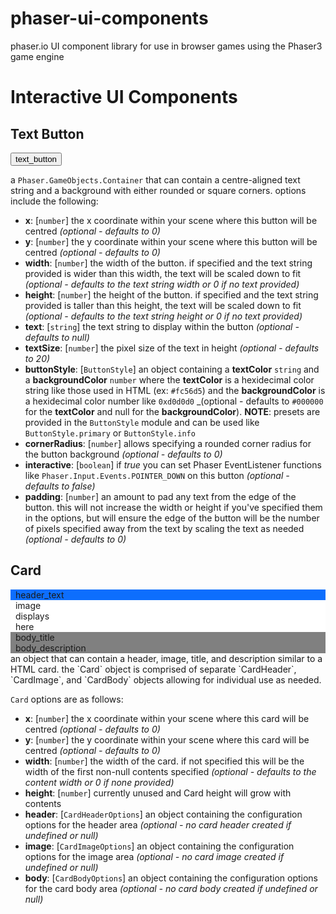 # phaser-ui-components
phaser.io UI component library for use in browser games using the Phaser3 game engine

# Interactive UI Components

## Text Button
<button>text_button</button> 

a `Phaser.GameObjects.Container` that can contain a centre-aligned text string and a background with either rounded or square corners. options include the following:
- **x**: [`number`] the x coordinate within your scene where this button will be centred _(optional - defaults to 0)_
- **y**: [`number`] the y coordinate within your scene where this button will be centred _(optional - defaults to 0)_
- **width**: [`number`] the width of the button. if specified and the text string provided is wider than this width, the text will be scaled down to fit _(optional - defaults to the text string width or 0 if no text provided)_
- **height**: [`number`] the height of the button. if specified and the text string provided is taller than this height, the text will be scaled down to fit _(optional - defaults to the text string height or 0 if no text provided)_
- **text**: [`string`] the text string to display within the button _(optional - defaults to null)_
- **textSize**: [`number`] the pixel size of the text in height _(optional - defaults to 20)_
- **buttonStyle**: [`ButtonStyle`] an object containing a **textColor** `string` and a **backgroundColor** `number` where the **textColor** is a hexidecimal color string like those used in HTML (ex: `#fc56d5`) and the **backgroundColor** is a hexidecimal color number like `0xd0d0d0` _(optional - defaults to `#000000` for the **textColor** and null for the **backgroundColor**). **NOTE**: presets are provided in the `ButtonStyle` module and can be used like `ButtonStyle.primary` or `ButtonStyle.info`
- **cornerRadius**: [`number`] allows specifying a rounded corner radius for the button background _(optional - defaults to 0)_
- **interactive**: [`boolean`] if _true_ you can set Phaser EventListener functions like `Phaser.Input.Events.POINTER_DOWN` on this button _(optional - defaults to false)_
- **padding**: [`number`] an amount to pad any text from the edge of the button. this will not increase the width or height if you've specified them in the options, but will ensure the edge of the button will be the number of pixels specified away from the text by scaling the text as needed _(optional - defaults to 0)_

## Card
<div>
    <div  style="background-color: #0d6efd"> &nbsp; header_text </div>
    <div style="background-color: #ffffff"> &nbsp; image <br /> &nbsp; displays <br /> &nbsp; here </div>
    <div style="background-color: #808080">
        <div> &nbsp; body_title </div>
        <div> &nbsp; body_description </div>
    </div>
</div>
an object that can contain a header, image, title, and description similar to a HTML card. the `Card` object is comprised of separate `CardHeader`, `CardImage`, and `CardBody` objects allowing for individual use as needed.

`Card` options are as follows:

- **x**: [`number`] the x coordinate within your scene where this card will be centred _(optional - defaults to 0)_
- **y**: [`number`] the y coordinate within your scene where this card will be centred _(optional - defaults to 0)_
- **width**: [`number`] the width of the card. if not specified this will be the width of the first non-null contents specified _(optional - defaults to the content width or 0 if none provided)_
- **height**: [`number`] currently unused and Card height will grow with contents
- **header**: [`CardHeaderOptions`] an object containing the configuration options for the header area _(optional - no card header created if undefined or null)_
- **image**: [`CardImageOptions`] an object containing the configuration options for the image area _(optional - no card image created if undefined or null)_
- **body**: [`CardBodyOptions`] an object containing the configuration options for the card body area _(optional - no card body created if undefined or null)_